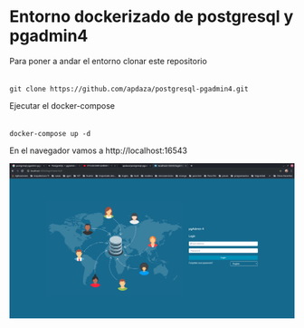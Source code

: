 # Entorno dockerizado de postgresql y pgadmin4

Para poner a andar el entorno clonar este repositorio

<code>
git clone https://github.com/apdaza/postgresql-pgadmin4.git
</code>

Ejecutar el docker-compose

<code>
docker-compose up -d
</code>

En el navegador vamos a http://localhost:16543

![login-pgadmin4](imagenes/login-pgadmin4.png)
